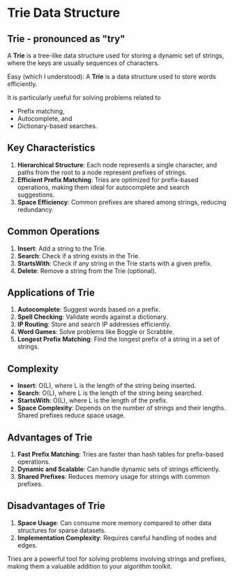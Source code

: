 # Trie Data Structure

## Trie - pronounced as "try"

A **Trie** is a tree-like data structure used for storing a dynamic set of strings, where the keys are usually sequences of characters. 

Easy (which I understood): A **Trie** is a data structure used to store words efficiently. 

It is particularly useful for solving problems related to 
- Prefix matching, 
- Autocomplete, and 
- Dictionary-based searches.

## Key Characteristics
1. **Hierarchical Structure**: Each node represents a single character, and paths from the root to a node represent prefixes of strings.
2. **Efficient Prefix Matching**: Tries are optimized for prefix-based operations, making them ideal for autocomplete and search suggestions.
3. **Space Efficiency**: Common prefixes are shared among strings, reducing redundancy.

## Common Operations
1. **Insert**: Add a string to the Trie.
2. **Search**: Check if a string exists in the Trie.
3. **StartsWith**: Check if any string in the Trie starts with a given prefix.
4. **Delete**: Remove a string from the Trie (optional).

## Applications of Trie
1. **Autocomplete**: Suggest words based on a prefix.
2. **Spell Checking**: Validate words against a dictionary.
3. **IP Routing**: Store and search IP addresses efficiently.
4. **Word Games**: Solve problems like Boggle or Scrabble.
5. **Longest Prefix Matching**: Find the longest prefix of a string in a set of strings.

## Complexity
- **Insert**: O(L), where L is the length of the string being inserted.
- **Search**: O(L), where L is the length of the string being searched.
- **StartsWith**: O(L), where L is the length of the prefix.
- **Space Complexity**: Depends on the number of strings and their lengths. Shared prefixes reduce space usage.

## Advantages of Trie
1. **Fast Prefix Matching**: Tries are faster than hash tables for prefix-based operations.
2. **Dynamic and Scalable**: Can handle dynamic sets of strings efficiently.
3. **Shared Prefixes**: Reduces memory usage for strings with common prefixes.

## Disadvantages of Trie
1. **Space Usage**: Can consume more memory compared to other data structures for sparse datasets.
2. **Implementation Complexity**: Requires careful handling of nodes and edges.

Tries are a powerful tool for solving problems involving strings and prefixes, making them a valuable addition to your algorithm toolkit.